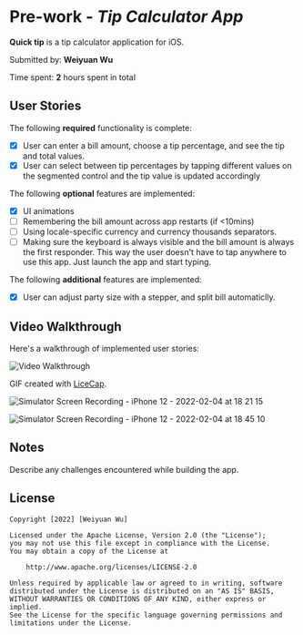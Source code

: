 # Pre-work - *Tip Calculator App*

**Quick tip** is a tip calculator application for iOS.

Submitted by: **Weiyuan Wu**

Time spent: **2** hours spent in total

## User Stories

The following **required** functionality is complete:

* [X] User can enter a bill amount, choose a tip percentage, and see the tip and total values.
* [X] User can select between tip percentages by tapping different values on the segmented control and the tip value is updated accordingly

The following **optional** features are implemented:

* [X] UI animations
* [ ] Remembering the bill amount across app restarts (if <10mins)
* [ ] Using locale-specific currency and currency thousands separators.
* [ ] Making sure the keyboard is always visible and the bill amount is always the first responder. This way the user doesn't have to tap anywhere to use this app. Just launch the app and start typing.

The following **additional** features are implemented:

- [X] User can adjust party size with a stepper, and split bill automaticlly.

## Video Walkthrough

Here's a walkthrough of implemented user stories:

<img src='http://i.imgur.com/link/to/your/gif/file.gif' title='Video Walkthrough' width='' alt='Video Walkthrough' />

GIF created with [LiceCap](http://www.cockos.com/licecap/).

![Simulator Screen Recording - iPhone 12 - 2022-02-04 at 18 21 15](https://user-images.githubusercontent.com/66765006/152618223-aa9e171b-a0ad-4ed2-92b3-7381f8fe4726.gif)

![Simulator Screen Recording - iPhone 12 - 2022-02-04 at 18 45 10](https://user-images.githubusercontent.com/66765006/152618229-fb69fc12-43ef-4d72-8194-b18c5ad3c8d3.gif)


## Notes

Describe any challenges encountered while building the app.

## License

    Copyright [2022] [Weiyuan Wu]

    Licensed under the Apache License, Version 2.0 (the "License");
    you may not use this file except in compliance with the License.
    You may obtain a copy of the License at

        http://www.apache.org/licenses/LICENSE-2.0

    Unless required by applicable law or agreed to in writing, software
    distributed under the License is distributed on an "AS IS" BASIS,
    WITHOUT WARRANTIES OR CONDITIONS OF ANY KIND, either express or implied.
    See the License for the specific language governing permissions and
    limitations under the License.
